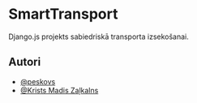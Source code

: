 # SmartTransport

Django.js projekts sabiedriskā transporta izsekošanai.


## Autori

- [@peskovs](https://www.github.com/peskovs)
- [@Krists Madis Zaļkalns](https://github.com/zmeizy)


